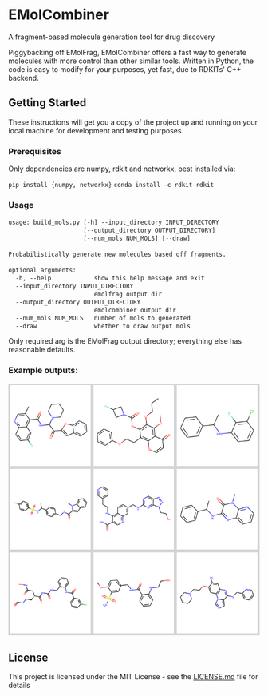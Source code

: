 # EMolCombiner
 A fragment-based molecule generation tool for drug discovery

Piggybacking off EMolFrag, EMolCombiner offers a fast way to generate molecules with more control than other similar tools. Written in Python, the code is easy to modify for your purposes, yet fast, due to RDKITs' C++ backend.

## Getting Started

These instructions will get you a copy of the project up and running on your local machine for development and testing purposes.

### Prerequisites

Only dependencies are numpy, rdkit and networkx, best installed via:

`pip install {numpy, networkx}`
`conda install -c rdkit rdkit`


### Usage

```
usage: build_mols.py [-h] --input_directory INPUT_DIRECTORY
                     [--output_directory OUTPUT_DIRECTORY]
                     [--num_mols NUM_MOLS] [--draw]

Probabilistically generate new molecules based off fragments.

optional arguments:
  -h, --help            show this help message and exit
  --input_directory INPUT_DIRECTORY
                        emolfrag output dir
  --output_directory OUTPUT_DIRECTORY
                        emolcombiner output dir
  --num_mols NUM_MOLS   number of mols to generated
  --draw                whether to draw output mols
```

Only required arg is the EMolFrag output directory; everything else has reasonable defaults. 

### Example outputs:

![](images_collage.PNG)

## License

This project is licensed under the MIT License - see the [LICENSE.md](LICENSE.md) file for details
